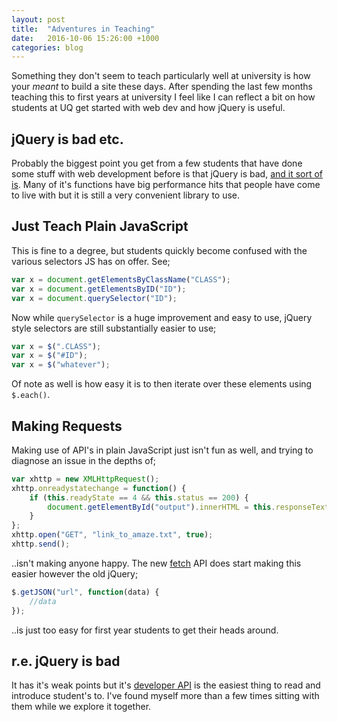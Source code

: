 ```yaml
---
layout: post
title:  "Adventures in Teaching"
date:   2016-10-06 15:26:00 +1000
categories: blog
---
```

Something they don't seem to teach particularly well at university is how your _meant_ to build a site these days. After spending the last few months teaching this to first years at university I feel like I can reflect a bit on how students at UQ get started with web dev and how jQuery is useful.

## jQuery is bad etc.
Probably the biggest point you get from a few students that have done some stuff with web development before is that jQuery is bad, [and it sort of is](https://github.com/jquery/jquery.com/issues/88#issuecomment-72400007). Many of it's functions have big performance hits that people have come to live with but it is still a very convenient library to use.

## Just Teach Plain JavaScript
This is fine to a degree, but students quickly become confused with the various selectors JS has on offer. See;

```js
var x = document.getElementsByClassName("CLASS");
var x = document.getElementsByID("ID");
var x = document.querySelector("ID");
```

Now while `querySelector` is a huge improvement and easy to use, jQuery style selectors are still substantially easier to use;

```js
var x = $(".CLASS");
var x = $("#ID");
var x = $("whatever");
```
 Of note as well is how easy it is to then iterate over these elements using `$.each()`.


## Making Requests
Making use of API's in plain JavaScript just isn't fun as well, and trying to diagnose an issue in the depths of;

```js
var xhttp = new XMLHttpRequest();
xhttp.onreadystatechange = function() {
    if (this.readyState == 4 && this.status == 200) {
        document.getElementById("output").innerHTML = this.responseText;
    }
};
xhttp.open("GET", "link_to_amaze.txt", true);
xhttp.send();
```

..isn't making anyone happy. The new [fetch](https://developer.mozilla.org/en/docs/Web/API/Fetch_API) API does start making this easier however the old jQuery;

```js
$.getJSON("url", function(data) {
    //data 
});
```

..is just too easy for first year students to get their heads around.

## r.e. jQuery is bad
It has it's weak points but it's [developer API](http://api.jquery.com/) is the easiest thing to read and introduce student's to. I've found myself more than a few times sitting with them while we explore it together.